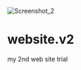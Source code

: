 ![Screenshot_2](https://user-images.githubusercontent.com/83119839/121776454-a2649b00-cb95-11eb-8e8a-39d8fe3e48b9.png)
# website.v2
my 2nd web site trial
